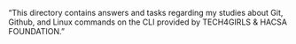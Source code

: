 “This directory contains answers and tasks regarding my studies about Git, Github, and Linux commands on the CLI provided by TECH4GIRLS & HACSA FOUNDATION.”